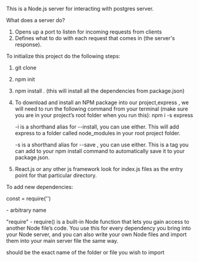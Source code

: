 This is a Node.js server for interacting with postgres server. 

What does a server do?
1. Opens up a port to listen for incoming requests from clients
2. Defines what to do with each request that comes in (the server's response).


To initialize this project do the following steps:
1. git clone <project repo> 
2. npm init
3. npm install . (this will install all the dependencies from package.json)
4. To download and install an NPM package into our project,express , we will need to run the following command from your terminal (make sure you are in your project’s root folder when you run this):
   npm i -s express

   -i is a shorthand alias for --install, you can use either. This will add express to a folder called node_modules in your root project folder. 

   -s is a shorthand alias for --save , you can use either. This is a tag you can add to your npm install command to automatically save it to your package.json.

5. React.js or any other js framework look for index.js files as the entry point for that particular directory.


To add new dependencies: 

const <variable name> = require('<name of the package>')

<variable name> - arbitrary name

"require" - require() is a built-in Node function that lets you gain access to another Node file’s code. You use this for every dependency you bring into your Node server, and you can also write your own Node files and import them into your main server file the same way.

<name-of-package> should be the exact name of the folder or file you wish to import 

